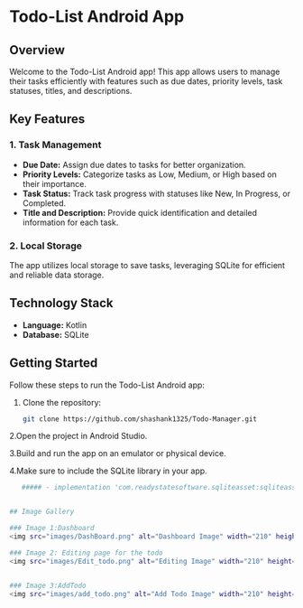 # Todo-List Android App

## Overview

Welcome to the Todo-List Android app! This app allows users to manage their tasks efficiently with features such as due dates, priority levels, task statuses, titles, and descriptions.

## Key Features

### 1. Task Management
- **Due Date:** Assign due dates to tasks for better organization.
- **Priority Levels:** Categorize tasks as Low, Medium, or High based on their importance.
- **Task Status:** Track task progress with statuses like New, In Progress, or Completed.
- **Title and Description:** Provide quick identification and detailed information for each task.

### 2. Local Storage
The app utilizes local storage to save tasks, leveraging SQLite for efficient and reliable data storage.

## Technology Stack

- **Language:** Kotlin
- **Database:** SQLite

## Getting Started

Follow these steps to run the Todo-List Android app:

1. Clone the repository:
   ```bash
   git clone https://github.com/shashank1325/Todo-Manager.git
   
2.Open the project in Android Studio.

3.Build and run the app on an emulator or physical device.

4.Make sure to include the SQLite library in your app.
```bash
   ##### - implementation 'com.readystatesoftware.sqliteasset:sqliteassethelper:+' 


## Image Gallery

### Image 1:Dashboard
<img src="images/DashBoard.png" alt="Dashboard Image" width="210" height="600"/>

### Image 2: Editing page for the todo
<img src="images/Edit_todo.png" alt="Editing Image" width="210" height="600"/>


### Image 3:AddTodo
<img src="images/add_todo.png" alt="Add Todo Image" width="210" height="600"/>



